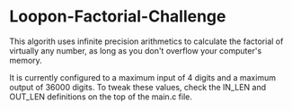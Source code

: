 # Loopon-Factorial-Challenge

This algorith uses infinite precision arithmetics to calculate the factorial of
virtually any number, as long as you don't overflow your computer's memory.

It is currently configured to a maximum input of 4 digits and a maximum output
of 36000 digits. To tweak these values, check the IN_LEN and OUT_LEN 
definitions on the top of the main.c file.